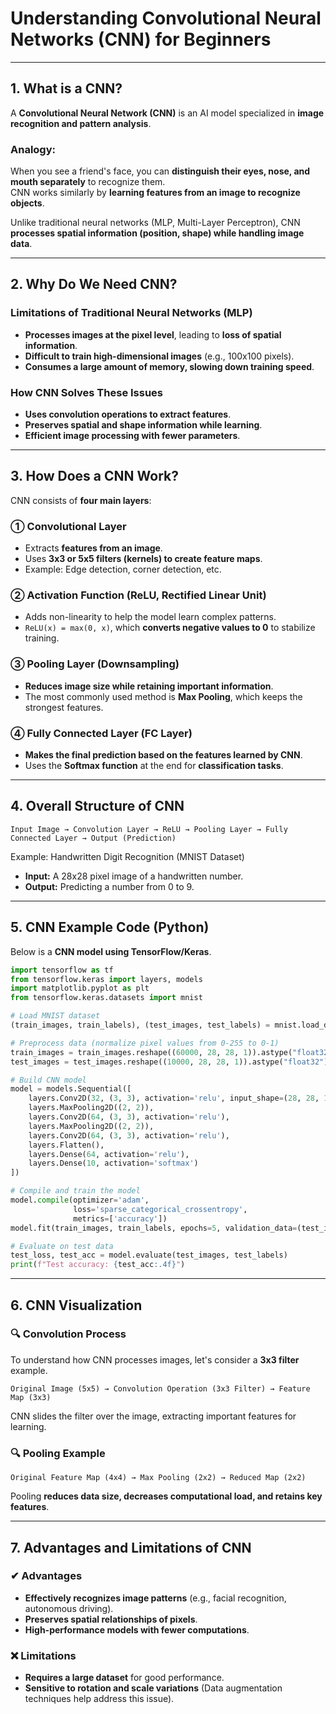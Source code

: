 # **Understanding Convolutional Neural Networks (CNN) for Beginners**

---

## **1. What is a CNN?**
A **Convolutional Neural Network (CNN)** is an AI model specialized in **image recognition and pattern analysis**.

### **Analogy:**  
When you see a friend's face, you can **distinguish their eyes, nose, and mouth separately** to recognize them.  
CNN works similarly by **learning features from an image to recognize objects**.

Unlike traditional neural networks (MLP, Multi-Layer Perceptron), CNN **processes spatial information (position, shape) while handling image data**.

---

## **2. Why Do We Need CNN?**
### **Limitations of Traditional Neural Networks (MLP)**
- **Processes images at the pixel level**, leading to **loss of spatial information**.
- **Difficult to train high-dimensional images** (e.g., 100x100 pixels).
- **Consumes a large amount of memory, slowing down training speed**.

### **How CNN Solves These Issues**
- **Uses convolution operations to extract features**.
- **Preserves spatial and shape information while learning**.
- **Efficient image processing with fewer parameters**.

---

## **3. How Does a CNN Work?**
CNN consists of **four main layers**:

### **① Convolutional Layer**
- Extracts **features from an image**.
- Uses **3x3 or 5x5 filters (kernels) to create feature maps**.
- Example: Edge detection, corner detection, etc.

### **② Activation Function (ReLU, Rectified Linear Unit)**
- Adds non-linearity to help the model learn complex patterns.
- `ReLU(x) = max(0, x)`, which **converts negative values to 0** to stabilize training.

### **③ Pooling Layer (Downsampling)**
- **Reduces image size while retaining important information**.
- The most commonly used method is **Max Pooling**, which keeps the strongest features.

### **④ Fully Connected Layer (FC Layer)**
- **Makes the final prediction based on the features learned by CNN**.
- Uses the **Softmax function** at the end for **classification tasks**.

---

## **4. Overall Structure of CNN**

```
Input Image → Convolution Layer → ReLU → Pooling Layer → Fully Connected Layer → Output (Prediction)
```

Example: Handwritten Digit Recognition (MNIST Dataset)
- **Input:** A 28x28 pixel image of a handwritten number.
- **Output:** Predicting a number from 0 to 9.

---

## **5. CNN Example Code (Python)**
Below is a **CNN model using TensorFlow/Keras**.

```python
import tensorflow as tf
from tensorflow.keras import layers, models
import matplotlib.pyplot as plt
from tensorflow.keras.datasets import mnist

# Load MNIST dataset
(train_images, train_labels), (test_images, test_labels) = mnist.load_data()

# Preprocess data (normalize pixel values from 0-255 to 0-1)
train_images = train_images.reshape((60000, 28, 28, 1)).astype("float32") / 255
test_images = test_images.reshape((10000, 28, 28, 1)).astype("float32") / 255

# Build CNN model
model = models.Sequential([
    layers.Conv2D(32, (3, 3), activation='relu', input_shape=(28, 28, 1)),
    layers.MaxPooling2D((2, 2)),
    layers.Conv2D(64, (3, 3), activation='relu'),
    layers.MaxPooling2D((2, 2)),
    layers.Conv2D(64, (3, 3), activation='relu'),
    layers.Flatten(),
    layers.Dense(64, activation='relu'),
    layers.Dense(10, activation='softmax')
])

# Compile and train the model
model.compile(optimizer='adam',
              loss='sparse_categorical_crossentropy',
              metrics=['accuracy'])
model.fit(train_images, train_labels, epochs=5, validation_data=(test_images, test_labels))

# Evaluate on test data
test_loss, test_acc = model.evaluate(test_images, test_labels)
print(f"Test accuracy: {test_acc:.4f}")
```

---

## **6. CNN Visualization**
### **🔍 Convolution Process**
To understand how CNN processes images, let's consider a **3x3 filter** example.

```
Original Image (5x5) → Convolution Operation (3x3 Filter) → Feature Map (3x3)
```

CNN slides the filter over the image, extracting important features for learning.

### **🔍 Pooling Example**

```
Original Feature Map (4x4) → Max Pooling (2x2) → Reduced Map (2x2)
```

Pooling **reduces data size, decreases computational load, and retains key features**.

---

## **7. Advantages and Limitations of CNN**
### **✔ Advantages**
- **Effectively recognizes image patterns** (e.g., facial recognition, autonomous driving).
- **Preserves spatial relationships of pixels**.
- **High-performance models with fewer computations**.

### **❌ Limitations**
- **Requires a large dataset** for good performance.
- **Sensitive to rotation and scale variations** (Data augmentation techniques help address this issue).



